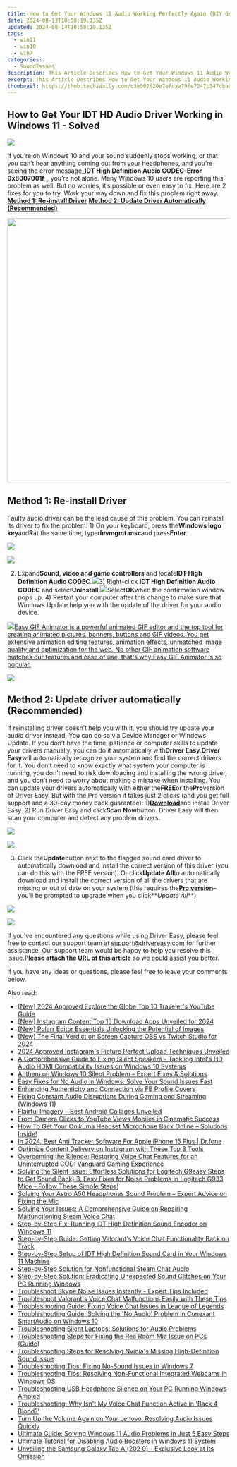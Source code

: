 ```yaml
---
title: How to Get Your Windows 11 Audio Working Perfectly Again (DIY Guide)
date: 2024-08-13T10:58:19.135Z
updated: 2024-08-14T10:58:19.135Z
tags:
  - win11
  - win10
  - win7
categories:
  - SoundIssues
description: This Article Describes How to Get Your Windows 11 Audio Working Perfectly Again (DIY Guide)
excerpt: This Article Describes How to Get Your Windows 11 Audio Working Perfectly Again (DIY Guide)
thumbnail: https://thmb.techidaily.com/c3e502f20e7efdaa79fe7247c347cba062451d0a182bc95c04756bb4182724ea.jpg
---
```


## How to Get Your IDT HD Audio Driver Working in Windows 11 - Solved

![](https://images.drivereasy.com/wp-content/uploads/2018/05/img_5b091e2e5ca4a.jpg)

If you’re on Windows 10 and your sound suddenly stops working, or that you can’t hear anything coming out from your headphones, and you’re seeing the error message_**IDT High Definition Audio CODEC-Error 0x8007001f**_, you’re not alone. Many Windows 10 users are reporting this problem as well. But no worries, it’s possible or even easy to fix. Here are 2 fixes for you to try. Work your way down and fix this problem right away. [**Method 1: Re-install Driver**](https://tools.techidaily.com/drivereasy/download/) [**Method 2: Update Driver Automatically (Recommended)**](https://www.drivereasy.com/knowledge/fixed-idt-audio-device-high-definition-audio-codec-error-0x8007001f-in-windows-10/#3)

<!-- affiliate ads begin -->
<a href="https://appsumo.8odi.net/c/5597632/2075475/7443" target="_top" id="2075475"><img src="//a.impactradius-go.com/display-ad/7443-2075475" border="0" alt="" width="1200" height="600"/></a><img height="0" width="0" src="https://appsumo.8odi.net/i/5597632/2075475/7443" style="position:absolute;visibility:hidden;" border="0" />
<!-- affiliate ads end -->
## **Method 1: Re-install Driver**

Faulty audio driver can be the lead cause of this problem. You can reinstall its driver to fix the problem: 1) On your keyboard, press the**Windows logo key**and**R**at the same time, type**devmgmt.msc**and press**Enter**.

![](https://images.drivereasy.com/wp-content/uploads/2017/09/img_59c8de5b73cd9.png)
<!-- affiliate ads begin -->
<a href="https://shop.mondly.com/affiliate.php?ACCOUNT=ATISTUDI&AFFILIATE=108875&PATH=https%3A%2F%2Fwww.mondly.com%3FAFFILIATE%3D108875%26RESOURCE%3D%2BEducational%2B300x600%2B"><img src="https://secure.avangate.com/images/merchant/69c418c33ec2e1a4267fa9bb77fa1428/educational-300x600.gif" border="0"></a>
<!-- affiliate ads end -->

2) Expand**Sound, video and game controllers** and locate**IDT High Definition Audio CODEC**.![](https://images.drivereasy.com/wp-content/uploads/2016/07/img_5784665dcbc35.png)3) Right-click **IDT High Definition Audio CODEC** and select**Uninstall**.![](https://images.drivereasy.com/wp-content/uploads/2016/07/img_5784923683fba.png)Select**OK**when the confirmation window pops up. 4) Restart your computer after this change to make sure that Windows Update help you with the update of the driver for your audio device.
<!-- affiliate ads begin -->
<a href="https://secure.2checkout.com/order/checkout.php?PRODS=174416&QTY=1&AFFILIATE=108875&CART=1"><img src="https://www.easygifanimator.net/images/gif-animator.png" border="0">Easy GIF Animator is a powerful animated GIF editor and the top tool for creating animated pictures, banners, buttons and GIF videos. You get extensive animation editing features, animation effects, unmatched image quality and optimization for the web. No other GIF animation software matches our features and ease of use, that's why Easy GIF Animator is so popular.</a>
<!-- affiliate ads end -->

<!-- affiliate ads begin -->
<a href="https://secure.2checkout.com/order/checkout.php?PRODS=3851691&QTY=1&AFFILIATE=108875&CART=1"><img src="http://www.aiseesoft.com/avangate/30p/banner.jpg" border="0"></a>
<!-- affiliate ads end -->
## **Method 2: Update driver automatically (Recommended)**

If reinstalling driver doesn’t help you with it, you should try update your audio driver instead. You can do so via Device Manager or Windows Update. If you don’t have the time, patience or computer skills to update your drivers manually, you can do it automatically with**Driver Easy**.**Driver Easy**will automatically recognize your system and find the correct drivers for it. You don’t need to know exactly what system your computer is running, you don’t need to risk downloading and installing the wrong driver, and you don’t need to worry about making a mistake when installing. You can update your drivers automatically with either the**FREE**or the**Pro**version of Driver Easy. But with the Pro version it takes just 2 clicks (and you get full support and a 30-day money back guarantee): 1)[**Download**](https://tools.techidaily.com/drivereasy/download/)and install Driver Easy. 2) Run Driver Easy and click**Scan Now**button. Driver Easy will then scan your computer and detect any problem drivers.

![](https://images.drivereasy.com/wp-content/uploads/2018/05/img_5b091e04542e1.jpg)
<!-- affiliate ads begin -->
<a href="https://secure.2checkout.com/order/checkout.php?PRODS=4621764&QTY=1&AFFILIATE=108875&CART=1"><img src="https://www.x-mirage.com/x-mirage/img/page-home.jpg" border="0"></a>
<!-- affiliate ads end -->

3) Click the**Update**button next to the flagged sound card driver to automatically download and install the correct version of this driver (you can do this with the FREE version). Or click**Update All**to automatically download and install the correct version of all the drivers that are missing or out of date on your system (this requires the[**Pro version**](https://tools.techidaily.com/drivereasy/download/)– you’ll be prompted to upgrade when you click**_Update All_**).

![](https://images.drivereasy.com/wp-content/uploads/2018/05/img_5b091e18a76b3.jpg)
<!-- affiliate ads begin -->
<a href="https://store.nero.com/order/checkout.php?PRODS=22889392&QTY=1&AFFILIATE=108875&CART=1"><img src="http://webstatic.nero.com/nero2015-com-wAssets/img/affiliate/media/banner728-90eng.jpg" border="0"></a>
<!-- affiliate ads end -->

 If you’ve encountered any questions while using Driver Easy, please feel free to contact our support team at <support@drivereasy.com> for further assistance. Our support team would be happy to help you resolve this issue.**Please attach the URL of this article** so we could assist you better.

If you have any ideas or questions, please feel free to leave your comments below.

<ins class="adsbygoogle"
     style="display:block"
     data-ad-format="autorelaxed"
     data-ad-client="ca-pub-7571918770474297"
     data-ad-slot="1223367746"></ins>



<ins class="adsbygoogle"
     style="display:block"
     data-ad-client="ca-pub-7571918770474297"
     data-ad-slot="8358498916"
     data-ad-format="auto"
     data-full-width-responsive="true"></ins>

<span class="atpl-alsoreadstyle">Also read:</span>
<div><ul>
<li><a href="https://youtube-web.techidaily.com/024-approved-explore-the-globe-top-10-travelers-youtube-guide/"><u>[New] 2024 Approved  Explore the Globe  Top 10 Traveler's YouTube Guide</u></a></li>
<li><a href="https://instagram-video-recordings.techidaily.com/new-instagram-content-top-15-download-apps-unveiled-for-2024/"><u>[New] Instagram Content  Top 15 Download Apps Unveiled for 2024</u></a></li>
<li><a href="https://extra-support.techidaily.com/new-polarr-editor-essentials-unlocking-the-potential-of-images/"><u>[New] Polarr Editor Essentials  Unlocking the Potential of Images</u></a></li>
<li><a href="https://on-screen-recording.techidaily.com/new-the-final-verdict-on-screen-capture-obs-vs-twitch-studio-for-2024/"><u>[New] The Final Verdict on Screen Capture  OBS vs Twitch Studio for 2024</u></a></li>
<li><a href="https://extra-skills.techidaily.com/2024-approved-instagrams-picture-perfect-upload-techniques-unveiled/"><u>2024 Approved  Instagram's Picture Perfect Upload Techniques Unveiled</u></a></li>
<li><a href="https://sound-issues.techidaily.com/a-comprehensive-guide-to-fixing-silent-speakers-tackling-intels-hd-audio-hdmi-compatibility-issues-on-windows-10-systems/"><u>A Comprehensive Guide to Fixing Silent Speakers - Tackling Intel's HD Audio HDMI Compatibility Issues on Windows 10 Systems</u></a></li>
<li><a href="https://sound-issues.techidaily.com/1723015622454-anthem-on-windows-10-silent-problem-expert-fixes-and-solutions/"><u>Anthem on Windows 10 Silent Problem – Expert Fixes & Solutions</u></a></li>
<li><a href="https://sound-issues.techidaily.com/easy-fixes-for-no-audio-in-windows-solve-your-sound-issues-fast/"><u>Easy Fixes for No Audio in Windows: Solve Your Sound Issues Fast</u></a></li>
<li><a href="https://facebook-videos.techidaily.com/enhancing-authenticity-and-connection-via-fb-profile-covers/"><u>Enhancing Authenticity and Connection via FB Profile Covers</u></a></li>
<li><a href="https://sound-issues.techidaily.com/fixing-constant-audio-disruptions-during-gaming-and-streaming-windows-11/"><u>Fixing Constant Audio Disruptions During Gaming and Streaming (Windows 11)</u></a></li>
<li><a href="https://extra-resources.techidaily.com/flairful-imagery-best-android-collages-unveiled/"><u>Flairful Imagery – Best Android Collages Unveiled</u></a></li>
<li><a href="https://youtube-videos.techidaily.com/from-camera-clicks-to-youtube-views-mobiles-in-cinematic-success/"><u>From Camera Clicks to YouTube Views  Mobiles in Cinematic Success</u></a></li>
<li><a href="https://sound-issues.techidaily.com/how-to-get-your-onikuma-headset-microphone-back-online-solutions-inside/"><u>How To Get Your Onikuma Headset Microphone Back Online – Solutions Inside!</u></a></li>
<li><a href="https://ios-location-track.techidaily.com/in-2024-best-anti-tracker-software-for-apple-iphone-15-plus-drfone-by-drfone-virtual-ios/"><u>In 2024, Best Anti Tracker Software For Apple iPhone 15 Plus | Dr.fone</u></a></li>
<li><a href="https://instagram-videos.techidaily.com/optimize-content-delivery-on-instagram-with-these-top-8-tools/"><u>Optimize Content Delivery on Instagram with These Top 8 Tools</u></a></li>
<li><a href="https://sound-issues.techidaily.com/overcoming-the-silence-restoring-voice-chat-features-for-an-uninterrupted-cod-vanguard-gaming-experience/"><u>Overcoming the Silence: Restoring Voice Chat Features for an Uninterrupted COD: Vanguard Gaming Experience</u></a></li>
<li><a href="https://sound-issues.techidaily.com/solving-the-silent-issue-effortless-solutions-for-logitech-g9easy-steps-to-get-sound-back-3-easy-fixes-for-noise-problems-in-logitech-g933-mice-follow-these666/"><u>Solving the Silent Issue: Effortless Solutions for Logitech G9easy Steps to Get Sound Back) 3. Easy Fixes for Noise Problems in Logitech G933 Mice - Follow These Simple Steps!</u></a></li>
<li><a href="https://sound-issues.techidaily.com/solving-your-astro-a50-headphones-sound-problem-expert-advice-on-fixing-the-mic/"><u>Solving Your Astro A50 Headphones Sound Problem – Expert Advice on Fixing the Mic</u></a></li>
<li><a href="https://sound-issues.techidaily.com/solving-your-issues-a-comprehensive-guide-on-repairing-malfunctioning-steam-voice-chat/"><u>Solving Your Issues: A Comprehensive Guide on Repairing Malfunctioning Steam Voice Chat</u></a></li>
<li><a href="https://sound-issues.techidaily.com/step-by-step-fix-running-idt-high-definition-sound-encoder-on-windows-11/"><u>Step-by-Step Fix: Running IDT High Definition Sound Encoder on Windows 11</u></a></li>
<li><a href="https://sound-issues.techidaily.com/step-by-step-guide-getting-valorants-voice-chat-functionality-back-on-track/"><u>Step-by-Step Guide: Getting Valorant's Voice Chat Functionality Back on Track</u></a></li>
<li><a href="https://sound-issues.techidaily.com/step-by-step-setup-of-idt-high-definition-sound-card-in-your-windows-11-machine/"><u>Step-by-Step Setup of IDT High Definition Sound Card in Your Windows 11 Machine</u></a></li>
<li><a href="https://sound-issues.techidaily.com/step-by-step-solution-for-nonfunctional-steam-chat-audio/"><u>Step-by-Step Solution for Nonfunctional Steam Chat Audio</u></a></li>
<li><a href="https://sound-issues.techidaily.com/step-by-step-solution-eradicating-unexpected-sound-glitches-on-your-pc-running-windows/"><u>Step-by-Step Solution: Eradicating Unexpected Sound Glitches on Your PC Running Windows</u></a></li>
<li><a href="https://sound-issues.techidaily.com/troubleshoot-skype-noise-issues-instantly-expert-tips-included/"><u>Troubleshoot Skype Noise Issues Instantly - Expert Tips Included</u></a></li>
<li><a href="https://sound-issues.techidaily.com/troubleshoot-valorants-voice-chat-malfunctions-easily-with-these-tips/"><u>Troubleshoot Valorant's Voice Chat Malfunctions Easily with These Tips</u></a></li>
<li><a href="https://sound-issues.techidaily.com/troubleshooting-guide-fixing-voice-chat-issues-in-league-of-legends/"><u>Troubleshooting Guide: Fixing Voice Chat Issues in League of Legends</u></a></li>
<li><a href="https://sound-issues.techidaily.com/troubleshooting-guide-solving-the-no-audio-problem-in-conexant-smartaudio-on-windows-10/"><u>Troubleshooting Guide: Solving the 'No Audio' Problem in Conexant SmartAudio on Windows 10</u></a></li>
<li><a href="https://sound-issues.techidaily.com/troubleshooting-silent-laptops-solutions-for-audio-problems/"><u>Troubleshooting Silent Laptops: Solutions for Audio Problems</u></a></li>
<li><a href="https://sound-issues.techidaily.com/troubleshooting-steps-for-fixing-the-rec-room-mic-issue-on-pcs-guide/"><u>Troubleshooting Steps for Fixing the Rec Room Mic Issue on PCs (Guide)</u></a></li>
<li><a href="https://sound-issues.techidaily.com/troubleshooting-steps-for-resolving-nvidias-missing-high-definition-sound-issue/"><u>Troubleshooting Steps for Resolving Nvidia's Missing High-Definition Sound Issue</u></a></li>
<li><a href="https://sound-issues.techidaily.com/troubleshooting-tips-fixing-no-sound-issues-in-windows-7/"><u>Troubleshooting Tips: Fixing No-Sound Issues in Windows 7</u></a></li>
<li><a href="https://win-howtos.techidaily.com/troubleshooting-tips-resolving-non-functional-integrated-webcams-in-windows-os/"><u>Troubleshooting Tips: Resolving Non-Functional Integrated Webcams in Windows OS</u></a></li>
<li><a href="https://sound-issues.techidaily.com/troubleshooting-usb-headphone-silence-on-your-pc-running-windows-amoled/"><u>Troubleshooting USB Headphone Silence on Your PC Running Windows Amoled</u></a></li>
<li><a href="https://sound-issues.techidaily.com/troubleshooting-why-isnt-my-voice-chat-function-active-in-back-4-blood/"><u>Troubleshooting: Why Isn't My Voice Chat Function Active in 'Back 4 Blood?'</u></a></li>
<li><a href="https://sound-issues.techidaily.com/turn-up-the-volume-again-on-your-lenovo-resolving-audio-issues-quickly/"><u>Turn Up the Volume Again on Your Lenovo: Resolving Audio Issues Quickly</u></a></li>
<li><a href="https://sound-issues.techidaily.com/ultimate-guide-solving-windows-11-audio-problems-in-just-5-easy-steps/"><u>Ultimate Guide: Solving Windows 11 Audio Problems in Just 5 Easy Steps</u></a></li>
<li><a href="https://sound-issues.techidaily.com/ultimate-tutorial-for-disabling-audio-boosters-in-windows-11-system/"><u>Ultimate Tutorial for Disabling Audio Boosters in Windows 11 System</u></a></li>
<li><a href="https://buynow-help.techidaily.com/unveiling-the-samsung-galaxy-tab-a-202-0-exclusive-look-at-its-omission/"><u>Unveiling the Samsung Galaxy Tab A (202 0) - Exclusive Look at Its Omission</u></a></li>
</ul></div>
